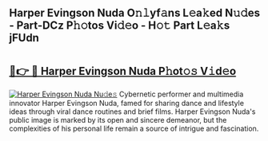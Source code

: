## Harper Evingson Nuda O𝚗𝚕yf𝚊ns L𝚎a𝚔ed N𝚞𝚍es - Part-DCz P𝚑𝚘tos Vi𝚍𝚎o - H𝚘𝚝 Part L𝚎a𝚔s jFUdn

# <h2><a href="http://kfdkusd.oniu.top/?m=Harper+Evingson+Nuda">🔗👉 🔴 Harper Evingson Nuda P𝚑ot𝚘𝚜 V𝚒d𝚎o</a></h2>

[![Harper Evingson Nuda Nu𝚍e𝚜](https://i.imgur.com/0qMVB7G.gif)](http://kfdkusd.oniu.top/?m=Harper+Evingson+Nuda)
Cybernetic performer and multimedia innovator Harper Evingson Nuda, famed for sharing dance and lifestyle ideas through viral dance routines and brief films. Harper Evingson Nuda's public image is marked by its open and sincere demeanor, but the complexities of his personal life remain a source of intrigue and fascination.  
